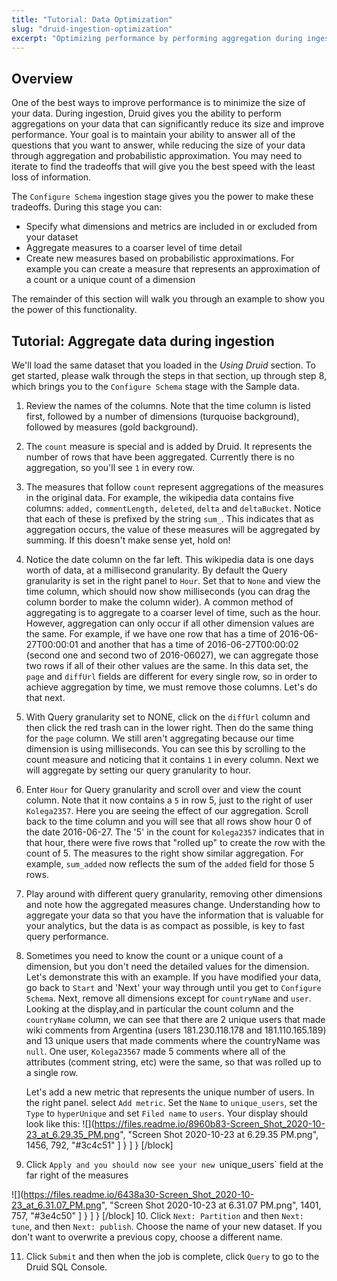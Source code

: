 ```yaml
---
title: "Tutorial: Data Optimization"
slug: "druid-ingestion-optimization"
excerpt: "Optimizing performance by performing aggregation during ingestion"
---
```

## Overview
One of the best ways to improve performance is to minimize the size of your data. During ingestion, Druid gives you the ability to perform aggregations on your data that can significantly reduce its size and improve performance. Your goal is to maintain your ability to answer all of the questions that you want to answer, while reducing the size of your data through aggregation and probabilistic approximation. You may need to iterate to find the tradeoffs that will give you the best speed with the least loss of information.

The `Configure Schema` ingestion stage gives you the power to make these tradeoffs. During this stage you can:
 * Specify what dimensions and metrics are included in or excluded from your dataset
 * Aggregate measures to a coarser level of time detail
 * Create new measures based on probabilistic approximations. For example you can create a measure that represents an approximation of a count or a unique count of a dimension

The remainder of this section will walk you through an example to show you the power of this functionality. 

## Tutorial: Aggregate data during ingestion

We'll load the same dataset that you loaded in the *Using Druid* section. To get started, please walk through the steps in that section, up through step 8, which brings you to the `Configure Schema` stage with the Sample data.

1. Review the names of the columns. Note that the time column is listed first, followed by a number of dimensions (turquoise background), followed by measures (gold background).
1. The `count` measure is special and is added by Druid. It represents the number of rows that have been aggregated. Currently there is no aggregation, so you'll see `1` in every row. 
1. The measures that follow `count` represent aggregations of the measures in the original data. For example, the wikipedia data contains five columns: `added,` `commentLength,`  `deleted`, `delta` and `deltaBucket`. Notice that each of these is prefixed by the string `sum_`. This indicates that as aggregation occurs, the value of these measures will be aggregated by summing. If this doesn't make sense yet, hold on!
1. Notice the date column on the far left. This wikipedia data is one days worth of data, at a millisecond granularity. By default the Query granularity is set in the right panel to `Hour`. Set that to `None` and view the time column, which should now show milliseconds (you can drag the column border to make the column wider). A common method of aggregating is to aggregate to a coarser level of time, such as the hour. However, aggregation can only occur if all other dimension values are the same. For example, if we have one row that has a time of 2016-06-27T00:00:01 and another that has a time of 2016-06-27T00:00:02 (second one and second two of 2016-06027), we can aggregate those two rows if all of their other values are the same. In this data set, the `page` and `diffUrl` fields are different for every single row, so in order to achieve aggregation by time, we must remove those columns. Let's do that next.

1. With Query granularity set to NONE, click on the `diffUrl` column and then click the red trash can in the lower right. Then do the same thing for the `page` column. We still aren't aggregating because our time dimension is using milliseconds. You can see this by scrolling to the count measure and noticing that it contains `1` in every column. Next we will aggregate by setting our query granularity to hour.

 1. Enter `Hour` for Query granularity and scroll over and view the count column. Note that it now contains a `5` in row 5, just to the right of user `Kolega2357`. Here you are seeing the effect of our aggregation. Scroll back to the time column and you will see that all rows show hour 0 of the date 2016-06-27. The '5' in the count for `Kolega2357` indicates that in that hour, there were five rows that "rolled up" to create the row with the count of 5. The measures to the right show similar aggregation. For example, `sum_added` now reflects the sum of the `added` field for those 5 rows.

 1. Play around with different query granularity, removing other dimensions and note how the aggregated measures change. Understanding how to aggregate your data so that you have the information that is valuable for your analytics, but the data is as compact as possible, is key to fast query performance.

 1. Sometimes you need to know the count or a unique count of a dimension, but you don't need the detailed values for the dimension. Let's demonstrate this with an example. If you have modified your data, go back to `Start` and 'Next' your way through until you get to `Configure Schema`.  Next, remove all dimensions except for `countryName` and `user`. Looking at the display,and in particular the count column and the `countryName` column, we can see that there are 2 unique users that made wiki comments from  Argentina (users 181.230.118.178 and 181.110.165.189) and 13 unique users that made comments where the countryName was `null`. One user, `Kolega23567` made 5 comments where all of the attributes (comment string, etc) were the same, so that was rolled up to a single row.

    Let's add a new metric that represents the unique number of users. In the right panel. select `Add metric`. Set the `Name` to `unique_users`, set the `Type` to `hyperUnique` and set `Filed name` to `users`. Your display should look like this:
![](https://files.readme.io/8960b83-Screen_Shot_2020-10-23_at_6.29.35_PM.png",
        "Screen Shot 2020-10-23 at 6.29.35 PM.png",
        1456,
        792,
        "#3c4c51"
      ]
    }
  ]
}
[/block]
 9. Click `Apply and you should now see your new `unique_users` field at the far right of the measures

![](https://files.readme.io/6438a30-Screen_Shot_2020-10-23_at_6.31.07_PM.png",
        "Screen Shot 2020-10-23 at 6.31.07 PM.png",
        1401,
        757,
        "#3e4c50"
      ]
    }
  ]
}
[/block]
 10. Click `Next: Partition` and then `Next: tune`, and then `Next: publish`.  Choose the name of your new dataset. If you don't want to overwrite a previous copy, choose a different name.

11. Click `Submit` and then when the job is complete, click `Query` to go to the Druid SQL Console.